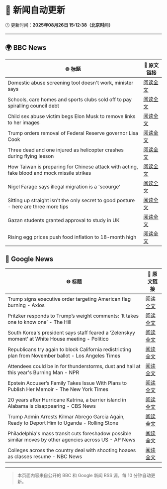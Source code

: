 # 🧠 新闻自动更新

🕒 更新时间：**2025年08月26日 15:12:38（北京时间）**

---

## 🌍 BBC News

| 🌐 标题 | 🔗 原文链接 |
|--------|-------------|
| Domestic abuse screening tool doesn't work, minister says | [阅读全文](https://www.bbc.com/news/articles/cr4e7yrxkgvo?at_medium=RSS&at_campaign=rss) |
| Schools, care homes and sports clubs sold off to pay spiralling council debt | [阅读全文](https://www.bbc.com/news/articles/cq87497v8ypo?at_medium=RSS&at_campaign=rss) |
| Child sex abuse victim begs Elon Musk to remove links to her images | [阅读全文](https://www.bbc.com/news/articles/cq587wv4d5go?at_medium=RSS&at_campaign=rss) |
| Trump orders removal of Federal Reserve governor Lisa Cook | [阅读全文](https://www.bbc.com/news/articles/cx275n8gx0ro?at_medium=RSS&at_campaign=rss) |
| Three dead and one injured as helicopter crashes during flying lesson | [阅读全文](https://www.bbc.com/news/articles/c87e22ryerlo?at_medium=RSS&at_campaign=rss) |
| How Taiwan is preparing for Chinese attack with acting, fake blood and mock missile strikes | [阅读全文](https://www.bbc.com/news/articles/cp94v42gmg9o?at_medium=RSS&at_campaign=rss) |
| Nigel Farage says illegal migration is a 'scourge' | [阅读全文](https://www.bbc.com/news/articles/c5yk4r5e514o?at_medium=RSS&at_campaign=rss) |
| Sitting up straight isn't the only secret to good posture - here are three more tips | [阅读全文](https://www.bbc.com/news/articles/c890kejpg34o?at_medium=RSS&at_campaign=rss) |
| Gazan students granted approval to study in UK | [阅读全文](https://www.bbc.com/news/articles/cgqnjqgp719o?at_medium=RSS&at_campaign=rss) |
| Rising egg prices push food inflation to 18-month high | [阅读全文](https://www.bbc.com/news/articles/cly4eme0284o?at_medium=RSS&at_campaign=rss) |

## 📰 Google News

| 🌐 标题 | 🔗 原文链接 |
|--------|-------------|
| Trump signs executive order targeting American flag burning - Axios | [阅读全文](https://news.google.com/rss/articles/CBMidkFVX3lxTE9ibENMX1ExaHlESXg3eXBPYlBGaGRfajZ0QkNOUjhBS3RyR0kxVTcyUU4wWEhFWTdQMzRVdjY4blBjSjQ4b2d5X19ScjM1LXdqZXZtR2RGel90eVJhOVhjWVU4cFE0RmlTS050SkhlbFhQenExMEE?oc=5) |
| Pritzker responds to Trump’s weight comments: ‘It takes one to know one’ - The Hill | [阅读全文](https://news.google.com/rss/articles/CBMiiAFBVV95cUxOd281dVVwNUc2WFhNTVFQaUhjZFVLSkNiV1BudU9OYXczNDMybk1nbGYwbjZjMmRnRjFiS2RfTVpTYjJBLXhHZU9xMXRRN3dxMTBuU002MUR5SDgwQTczdVN2X3JGa3pORVdXS3VtTmtXTVBfYTJJOXlObFhJSUE2SHhMZDFFRXJ60gGOAUFVX3lxTE9Qc2J0NldYSDFaemwwNG5LOXdrazRBUmxxRmxaMXhRSUZ5OXI3RnI1Z0t1eEpPbTBkdW0tUXFFSGhrZllyQldsU2FlLWZ3RUFyLWd4bDlGRU84NkRWMUYzLWVubnlBQk04eV9nLVhsU3kyQldvY2plU0dwNWdqdy1TTWlRdHRiRDdNRU56eVE?oc=5) |
| South Korea's president says staff feared a ‘Zelenskyy moment’ at White House meeting - Politico | [阅读全文](https://news.google.com/rss/articles/CBMiiAFBVV95cUxPcmE3V0FXZWM0ODY5ekI3S3M0ekJyTDBmMUQ5eFlPeUFTMy1BSGZPakE5cU9renBDamJzVzRZMlN2YU94a20wVG10OWlwTHpfNHlIMzNDRTR6LTVtYWZJbW5yTW1uX3Z0TjZ5RGNZTEVMSGRFczB6QTY3SjNHbFJ2Y0FtNGNyd1l0?oc=5) |
| Republicans try again to block California redistricting plan from November ballot - Los Angeles Times | [阅读全文](https://news.google.com/rss/articles/CBMiywFBVV95cUxPSzJEb2Z0RF9oWFlUMWtXOF84Q3hnd3dYc0JiMDRWR1FPcFJTb0VyU0ZrSnRPZGxlRHlFdlhOOEZLVUx3cEZzMWoya0ZPeDFBYVkwNXBSTGpKUVRaUW5PbDhieF8yUW5xVFpjdDNNeGVBY0QzTTdFMURHQjNwcUd0M0l4Q1dwWHI3MUNPUUFjNU0tNmQxVy1kUlJQXzEwZWYyellIXzZmUDlPVzFxRzlRc2lUQkk5NEp5WVhTM2hLMGtodXRyMUc5Vm5vNA?oc=5) |
| Attendees could be in for thunderstorms, dust and hail at this year's Burning Man - NPR | [阅读全文](https://news.google.com/rss/articles/CBMiggFBVV95cUxQXzVUWG1EeHB1WmxKNDRacHg4MDFQN3VkQWhyM2VBdWItNnptcm9RMC1keXZJTlBHMG8xRmZDR2ZvNGZDWmloNzRvQTVtd290blJfdERKdUJ0LTRpbXhqSTJCRmpHSjlhVGlUT3RuVlRIbnRwUVIwOVN0Wlg1U3BEWHNB?oc=5) |
| Epstein Accuser’s Family Takes Issue With Plans to Publish Her Memoir - The New York Times | [阅读全文](https://news.google.com/rss/articles/CBMilAFBVV95cUxPVFFmTlNiT1NUa1haZmZybGJBX0RzZzJNaUZnbjdjZlZWVmZsX2taMDV4Q29Zdk1mRkZuRWtIcjJHbUxJM05xMWVoRWp3a0lQbnU3cmgtandZbUxPMDVNdjJJeE9QX0JraUxuNGIyTXNQeDM5VHE3a0M0S0hhWXZkUS05Rzd0T0E2QjNGS1ZVT244ZDZB?oc=5) |
| 20 years after Hurricane Katrina, a barrier island in Alabama is disappearing - CBS News | [阅读全文](https://news.google.com/rss/articles/CBMigwFBVV95cUxPZjA1a25TX3BmVDFwX0cwMGltNENsa3Zkd2wxUFlOVUNVcEZNbTZrSFQyQ0lDamVPal8yLXp0bTZEdkN1Z1BNcjJ1clU3ODJ1NGZmaXBndzRqOFhJd0lDbGVVd3RERVludjZISHBXaGNKQTdDMGhXZnpwbUNURzFJd1F6a9IBiAFBVV95cUxQbjROaklrYngwaDZMeWlTOXBNckpjaFV4Tzc4RE1uRi0ycnItNmFOdlNpN1Z6endhRVRiUnFJbGFteW1PQUdIWlNqa3VySHktdjZYbHg4Qy1pemViNjA2Qms2RkVpdzdRZ2lrcG8yRXNpRGxQdHdlcmZuaEplVXVZQ1VaSHdaNDFN?oc=5) |
| Trump Admin Arrests Kilmar Abrego Garcia Again, Ready to Deport Him to Uganda - Rolling Stone | [阅读全文](https://news.google.com/rss/articles/CBMiqgFBVV95cUxQYmljMlczZW1ud3I0Qm1qeWhrX2VVTXFHa3hqNDZjb04ybVl3azVMMW9ONTlIclowYmZmYVdQQWpkbWViVmJNbnhDSGp6YkZ6WEdEOHlpeElpWUw0MGtnVk1tSkxXZ0FvVTFLM1RPSloxa1BUZ2ZUTGxFOTJaTUtVLXY4TFRUYmt6YUxKSklIeUFUVUlOS3FRanRQY0JLdUJOQm1tUkVVXzN3UQ?oc=5) |
| Philadelphia's mass transit cuts foreshadow possible similar moves by other agencies across US - AP News | [阅读全文](https://news.google.com/rss/articles/CBMinwFBVV95cUxPVURhZlVBVlpCazdTaDVTbDhtdjNsR3IxaHZaNlF3Ulhrc0ZjSXZFVElXcjBwUkNNOFVWSkxKaGppdEd4bzl0X0wyUDl4ZEYtYTVSLWpDOVFIWmhzazYwVkFTYTFVTHgxQUJaWWFTekh0ODhrY3JsZHlFeGQwR3h1SThiRktjMk0zTElSQW9vSThCYzF6UjRhMVpGbHVDQnc?oc=5) |
| Colleges across the country deal with shooting hoaxes as classes resume - NBC News | [阅读全文](https://news.google.com/rss/articles/CBMifEFVX3lxTE1LSWxiNHVzRlN3ejBmZklmbGRmRnZFOS1INm44R3d5N1NDU3lMSDJ3LU9zN1hodTJ6YXY1VXE0N21QY0xlQzFocmFGRnRWb09GdmU5a3FFc0F4MTc5OTZmekZ3MEpZNG1ndS0zMF9zZ1FjSWMwUXdqcl9aQzDSAVZBVV95cUxPSUhzcElmTHRnSm56eHZ6NG1RQVNmQTBMajJJeXlEWUx6TVFjY3hWNWUzRi01c2phck9JYXE4WWQzSVliN0o5eW84bU96NUpEX0VPLUg3dw?oc=5) |

---
> 本页面内容来自公开的 BBC 和 Google 新闻 RSS 源，每 10 分钟自动更新。